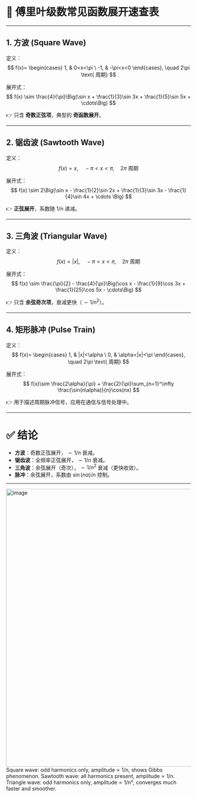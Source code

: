 

# 📌 傅里叶级数常见函数展开速查表

---

## 1. **方波 (Square Wave)**

定义：
$$
f(x)=
\begin{cases}
1, & 0<x<\pi \
-1, & -\pi<x<0
\end{cases}, \quad 2\pi \text{ 周期}
$$

展开式：
$$
f(x) \sim \frac{4}{\pi}\Big(\sin x + \frac{1}{3}\sin 3x + \frac{1}{5}\sin 5x + \cdots\Big)
$$

👉 只含 **奇数正弦项**，典型的 **奇函数展开**。

---

## 2. **锯齿波 (Sawtooth Wave)**

定义：
$$
f(x)=x, \quad -\pi<x<\pi, \quad 2\pi \text{ 周期}
$$

展开式：
$$
f(x) \sim 2\Big(\sin x - \frac{1}{2}\sin 2x + \frac{1}{3}\sin 3x - \frac{1}{4}\sin 4x + \cdots \Big)
$$

👉 **正弦展开**，系数随 $1/n$ 递减。

---

## 3. **三角波 (Triangular Wave)**

定义：
$$
f(x)=|x|, \quad -\pi<x<\pi, \quad 2\pi \text{ 周期}
$$

展开式：
$$
f(x) \sim \frac{\pi}{2} - \frac{4}{\pi}\Big(\cos x - \frac{1}{9}\cos 3x + \frac{1}{25}\cos 5x - \cdots\Big)
$$

👉 只含 **余弦奇次项**，衰减更快（$\sim 1/n^2$）。

---

## 4. **矩形脉冲 (Pulse Train)**

定义：
$$
f(x)=
\begin{cases}
1, & |x|<\alpha \
0, & \alpha<|x|<\pi
\end{cases}, \quad 2\pi \text{ 周期}
$$

展开式：
$$
f(x)\sim \frac{2\alpha}{\pi} + \frac{2}{\pi}\sum_{n=1}^\infty \frac{\sin(n\alpha)}{n}\cos(nx)
$$

👉 用于描述周期脉冲信号，应用在通信与信号处理中。

---

# ✅ 结论

* **方波**：奇数正弦展开，$\sim 1/n$ 衰减。
* **锯齿波**：全频率正弦展开，$\sim 1/n$ 衰减。
* **三角波**：余弦展开（奇次），$\sim 1/n^2$ 衰减（更快收敛）。
* **脉冲**：余弦展开，系数由 $\sin(n\alpha)/n$ 控制。

---

<img width="1200" height="757" alt="image" src="https://github.com/user-attachments/assets/1d29f37d-aaf1-47a5-837c-a425d8a52c27" />
Square wave: odd harmonics only, amplitude ∝ 1/n, shows Gibbs phenomenon.  
Sawtooth wave: all harmonics present, amplitude ∝ 1/n.  
Triangle wave: odd harmonics only, amplitude ∝ 1/n², converges much faster and smoother.  

